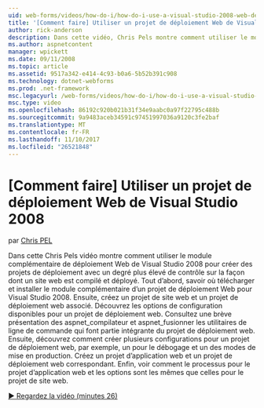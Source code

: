 ```yaml
---
uid: web-forms/videos/how-do-i/how-do-i-use-a-visual-studio-2008-web-deployment-project
title: '[Comment faire] Utiliser un projet de déploiement Web de Visual Studio 2008 | Documents Microsoft'
author: rick-anderson
description: Dans cette vidéo, Chris Pels montre comment utiliser le module complémentaire de déploiement Web de Visual Studio 2008 pour créer des projets de déploiement avec un degré plus élevé de contrôle sur la façon...
ms.author: aspnetcontent
manager: wpickett
ms.date: 09/11/2008
ms.topic: article
ms.assetid: 9517a342-e414-4c93-b0a6-5b52b391c908
ms.technology: dotnet-webforms
ms.prod: .net-framework
msc.legacyurl: /web-forms/videos/how-do-i/how-do-i-use-a-visual-studio-2008-web-deployment-project
msc.type: video
ms.openlocfilehash: 86192c920b021b31f34e9aabc0a97f22795c488b
ms.sourcegitcommit: 9a9483aceb34591c97451997036a9120c3fe2baf
ms.translationtype: MT
ms.contentlocale: fr-FR
ms.lasthandoff: 11/10/2017
ms.locfileid: "26521848"
---
```

<a name="how-do-i-use-a-visual-studio-2008-web-deployment-project"></a>[Comment faire] Utiliser un projet de déploiement Web de Visual Studio 2008
====================
par [Chris PEL](https://twitter.com/chrispels)

Dans cette Chris Pels vidéo montre comment utiliser le module complémentaire de déploiement Web de Visual Studio 2008 pour créer des projets de déploiement avec un degré plus élevé de contrôle sur la façon dont un site web est compilé et déployé. Tout d’abord, savoir où télécharger et installer le module complémentaire d’un projet de déploiement Web pour Visual Studio 2008. Ensuite, créez un projet de site web et un projet de déploiement web associé. Découvrez les options de configuration disponibles pour un projet de déploiement web. Consultez une brève présentation des aspnet\_compilateur et aspnet\_fusionner les utilitaires de ligne de commande qui font partie intégrante du projet de déploiement web. Ensuite, découvrez comment créer plusieurs configurations pour un projet de déploiement web, par exemple, un pour le débogage et un des modes de mise en production. Créez un projet d’application web et un projet de déploiement web correspondant. Enfin, voir comment le processus pour le projet d’application web et les options sont les mêmes que celles pour le projet de site web.

[&#9654; Regardez la vidéo (minutes 26)](https://channel9.msdn.com/Blogs/ASP-NET-Site-Videos/how-do-i-use-a-visual-studio-2008-web-deployment-project)
